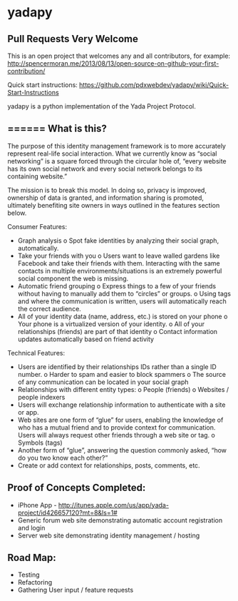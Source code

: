 yadapy
======
Pull Requests Very Welcome
---

This is an open project that welcomes any and all contributors, for example:
http://spencermoran.me/2013/08/13/open-source-on-github-your-first-contribution/

Quick start instructions: 
https://github.com/pdxwebdev/yadapy/wiki/Quick-Start-Instructions


yadapy is a python implementation of the Yada Project Protocol.

======
What is this?
---
The purpose of this identity management framework is to more accurately represent real-life social interaction. What we currently know as “social networking” is a square forced through the circular hole of, “every website has its own social network and every social network belongs to its containing website.”

The mission is to break this model. In doing so, privacy is improved, ownership of data is granted, and information sharing is promoted, ultimately benefiting site owners in ways outlined in the features section below.

Consumer Features:
-	Graph analysis
o	Spot fake identities by analyzing their social graph, automatically.
-	Take your friends with you
o	Users want to leave walled gardens like Facebook and take their friends with them.  Interacting with the same contacts in multiple environments/situations is an extremely powerful social component the web is missing.
-	Automatic friend grouping
o	Express things to a few of your friends without having to manually add them to “circles” or groups. 
o	Using tags and where the communication is written, users will automatically reach the correct audience. 
-	All of your identity data (name, address, etc.) is stored on your phone
o	Your phone is a virtualized version of your identity.
o	All of your relationships (friends) are part of that identity 
o	Contact information updates automatically based on friend activity

Technical Features:
-	Users are identified by their relationships IDs rather than a single ID number.
o	Harder to spam and easier to block spammers
o	The source of any communication can be located in your social graph
-	Relationships with different entity types: 
o	People (friends)
o	Websites / people indexers
-	Users will exchange relationship information to authenticate with a site or app. 
-	Web sites are one form of “glue” for users, enabling the knowledge of who has a mutual friend and to provide context for communication. Users will always request other friends through a web site or tag.
o	Symbols (tags)
-	Another form of “glue”, answering the question commonly asked, “how do you two know each other?”
-	Create or add context for relationships, posts, comments, etc.


Proof of Concepts Completed:
---
- iPhone App - http://itunes.apple.com/us/app/yada-project/id426657120?mt=8&ls=1#
- Generic forum web site demonstrating automatic account registration and login
- Server web site demonstrating identity management / hosting

Road Map:
---
- Testing
- Refactoring
- Gathering User input / feature requests

